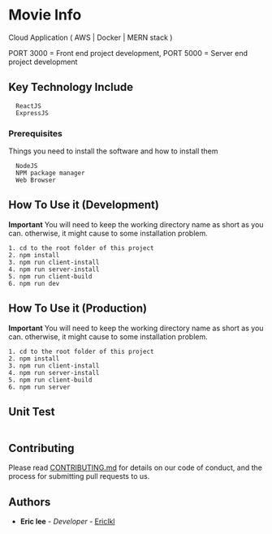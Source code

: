 # Movie Info
Cloud Application ( AWS | Docker | MERN stack )

PORT 3000 = Front end project development,
PORT 5000 = Server end project development

## Key Technology Include
```
  ReactJS
  ExpressJS
```
### Prerequisites

Things you need to install the software and how to install them

```
  NodeJS
  NPM package manager
  Web Browser
```

## How To Use it (Development)

**Important** You will need to keep the working directory name as short as you can. otherwise, it might cause to some installation problem.

```
1. cd to the root folder of this project 
2. npm install
3. npm run client-install
4. npm run server-install
5. npm run client-build
6. npm run dev

```


## How To Use it (Production)

**Important** You will need to keep the working directory name as short as you can. otherwise, it might cause to some installation problem.

```
1. cd to the root folder of this project 
2. npm install
3. npm run client-install
4. npm run server-install
5. npm run client-build
6. npm run server

```


## Unit Test

```

```

## Contributing

Please read [CONTRIBUTING.md](https://gist.github.com/PurpleBooth/b24679402957c63ec426) for details on our code of conduct, and the process for submitting pull requests to us.

## Authors

* **Eric lee** - *Developer* - [Ericlkl](https://github.com/Ericlkl)
